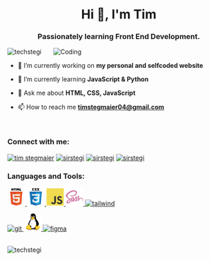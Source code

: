 <h1 align="center">Hi 👋, I'm Tim</h1>
<h3 align="center">Passionately learning Front End Development.</h3>
<img align="right" alt="Coding" width="400" src="https://external-content.duckduckgo.com/iu/?u=https%3A%2F%2Fchrisdermody.com%2Fcontent%2Fimages%2F2017%2F12%2F10_coding_dribbble.gif&f=1&nofb=1&ipt=e6549ce615cd4d98fdb5c9a94eb3864da313f2fd3833a097939194e5e50fb3ec&ipo=images">


<p align="left"> <img src="https://komarev.com/ghpvc/?username=techstegi&label=Profile%20views&color=0e75b6&style=flat" alt="techstegi" /> </p>




- 🔭 I’m currently working on **my personal and selfcoded website**

- 🌱 I’m currently learning **JavaScript & Python**

- 💬 Ask me about **HTML, CSS, JavaScript**

- 📫 How to reach me **timstegmaier04@gmail.com**
<br>

<h3 align="left">Connect with me:</h3>
<p align="left">
<a href="https://linkedin.com/in/timstegmaier" target="blank"><img align="center" src="https://raw.githubusercontent.com/rahuldkjain/github-profile-readme-generator/master/src/images/icons/Social/linked-in-alt.svg" alt="tim stegmaier" height="30" width="40" /></a>
<a href="https://twitter.com/sirstegi" target="blank"><img align="center" src="https://raw.githubusercontent.com/rahuldkjain/github-profile-readme-generator/master/src/images/icons/Social/twitter.svg" alt="sirstegi" height="30" width="40" /></a>
<a href="https://fb.com/sirstegi" target="blank"><img align="center" src="https://raw.githubusercontent.com/rahuldkjain/github-profile-readme-generator/master/src/images/icons/Social/facebook.svg" alt="sirstegi" height="30" width="40" /></a>
<a href="https://instagram.com/sirstegi" target="blank"><img align="center" src="https://raw.githubusercontent.com/rahuldkjain/github-profile-readme-generator/master/src/images/icons/Social/instagram.svg" alt="sirstegi" height="30" width="40" /></a>
</p>

<h3 align="left">Languages and Tools:</h3>
<p align="left"> <a href="https://www.w3.org/html/" target="_blank" rel="noreferrer"> <img src="https://raw.githubusercontent.com/devicons/devicon/master/icons/html5/html5-original-wordmark.svg" alt="html5" width="40" height="40"/> </a><a href="https://www.w3schools.com/css/" target="_blank" rel="noreferrer"> <img src="https://raw.githubusercontent.com/devicons/devicon/master/icons/css3/css3-original-wordmark.svg" alt="css3" width="40" height="40"/><a href="https://developer.mozilla.org/en-US/docs/Web/JavaScript" target="_blank" rel="noreferrer"> <img src="https://raw.githubusercontent.com/devicons/devicon/master/icons/javascript/javascript-original.svg" alt="javascript" width="40" height="40"/> </a> <a href="https://sass-lang.com" target="_blank" rel="noreferrer"> <img src="https://raw.githubusercontent.com/devicons/devicon/master/icons/sass/sass-original.svg" alt="sass" width="40" height="40"/></a><a href="https://tailwindcss.com/" target="_blank" rel="noreferrer"> <img src="https://www.vectorlogo.zone/logos/tailwindcss/tailwindcss-icon.svg" alt="tailwind" width="40" height="40"/> </a> </p><a href="https://git-scm.com/" target="_blank" rel="noreferrer"> <img src="https://www.vectorlogo.zone/logos/git-scm/git-scm-icon.svg" alt="git" width="40" height="40"/> </a> <a href="https://www.linux.org/" target="_blank" rel="noreferrer"> <img src="https://raw.githubusercontent.com/devicons/devicon/master/icons/linux/linux-original.svg" alt="linux" width="40" height="40"/> </a> </a> <a href="https://www.figma.com/" target="_blank" rel="noreferrer"> <img src="https://www.vectorlogo.zone/logos/figma/figma-icon.svg" alt="figma" width="40" height="40"/> </a>

<br>
<br>

<p><img align="left" src="https://github-readme-stats.vercel.app/api/top-langs?username=techstegi&show_icons=true&locale=en&layout=compact" alt="techstegi" /></p>
